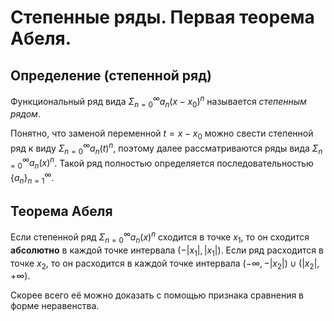# Степенные ряды. Первая теорема Абеля.

## Определение (степенной ряд)

Функциональный ряд вида $\Sigma_{n=0}^\infty a_n (x-x_0)^n$ называется
*степенным рядом*.

Понятно, что заменой переменной $t = x-x_0$ можно свести степенной ряд к виду
$\Sigma_{n=0}^\infty a_n (t)^n$, поэтому далее рассматриваются ряды вида
$\Sigma_{n=0}^\infty a_n (x)^n$. Такой ряд полностью определяется
последовательностью $\{a_n\}_{n=1}^\infty$.

## Теорема Абеля

Если степенной ряд $\Sigma_{n=0}^\infty a_n (x)^n$ сходится в точке
$x_1$, то он сходится **абсолютно** в каждой точке интервала $(-|x_1|, |x_1|)$.
Если ряд расходится в точке $x_2$, то он расходится в каждой точке интервала
$(-\infty, -|x_2|) \cup (|x_2|, +\infty)$.

Скорее всего её можно доказать с помощью признака сравнения в форме неравенства.

